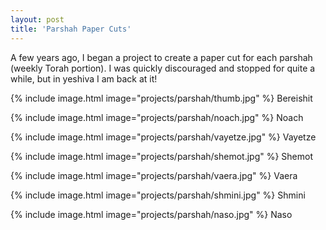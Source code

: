 ```yaml
---
layout: post
title: 'Parshah Paper Cuts'
---
```

A few years ago, I began a project to create a paper cut for each parshah (weekly Torah portion). I was quickly discouraged and stopped for quite a while, but in yeshiva I am back at it!

{% include image.html image="projects/parshah/thumb.jpg" %}
Bereishit
 
{% include image.html image="projects/parshah/noach.jpg" %}
Noach

{% include image.html image="projects/parshah/vayetze.jpg" %}
Vayetze

{% include image.html image="projects/parshah/shemot.jpg" %}
Shemot

{% include image.html image="projects/parshah/vaera.jpg" %}
Vaera

{% include image.html image="projects/parshah/shmini.jpg" %}
Shmini

{% include image.html image="projects/parshah/naso.jpg" %}
Naso
